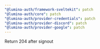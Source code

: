 ```yaml
---
"@lumina-auth/framework-sveltekit": patch
"@lumina-auth/core": patch
"@lumina-auth/provider-credentials": patch
"@lumina-auth/provider-discord": patch
"@lumina-auth/provider-google": patch
---
```


Return 204 after signout
